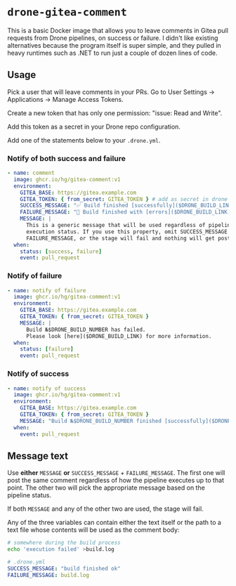 # `drone-gitea-comment`

This is a basic Docker image that allows you to leave comments in Gitea pull
requests from Drone pipelines, on success or failure. I didn't like existing
alternatives because the program itself is super simple, and they pulled in
heavy runtimes such as .NET to run just a couple of dozen lines of code.

## Usage

Pick a user that will leave comments in your PRs. Go to User Settings →
Applications → Manage Access Tokens.

Create a new token that has only one permission: "issue: Read and Write".

Add this token as a secret in your Drone repo configuration.

Add one of the statements below to your `.drone.yml`.

### Notify of both success and failure

```yaml
- name: comment
  image: ghcr.io/hg/gitea-comment:v1
  environment:
    GITEA_BASE: https://gitea.example.com
    GITEA_TOKEN: { from_secret: GITEA_TOKEN } # add as secret in drone repo configuration
    SUCCESS_MESSAGE: "✅ Build finished [successfully]($DRONE_BUILD_LINK)."
    FAILURE_MESSAGE: "🚫 Build finished with [errors]($DRONE_BUILD_LINK)."
    MESSAGE: |
      This is a generic message that will be used regardless of pipeline
      execution status. If you use this property, omit SUCCESS_MESSAGE and
      FAILURE_MESSAGE, or the stage will fail and nothing will get posted.
  when:
    status: [success, failure]
    event: pull_request
```

### Notify of failure

```yaml
- name: notify of failure
  image: ghcr.io/hg/gitea-comment:v1
  environment:
    GITEA_BASE: https://gitea.example.com
    GITEA_TOKEN: { from_secret: GITEA_TOKEN }
    MESSAGE: |
      Build №$DRONE_BUILD_NUMBER has failed.
      Please look [here]($DRONE_BUILD_LINK) for more information.
  when:
    status: [failure]
    event: pull_request
```

### Notify of success

```yaml
- name: notify of success
  image: ghcr.io/hg/gitea-comment:v1
  environment:
    GITEA_BASE: https://gitea.example.com
    GITEA_TOKEN: { from_secret: GITEA_TOKEN }
    MESSAGE: "Build №$DRONE_BUILD_NUMBER finished [successfully]($DRONE_BUILD_LINK)."
  when:
    event: pull_request
```

## Message text

Use **either** `MESSAGE` **or** `SUCCESS_MESSAGE` + `FAILURE_MESSAGE`. The
first one will post the same comment regardless of how the pipeline executes up
to that point. The other two will pick the appropriate message based on the
pipeline status.

If both `MESSAGE` and any of the other two are used, the stage will fail.

Any of the three variables can contain either the text itself or the path to a
text file whose contents will be used as the comment body:

```sh
# somewhere during the build process
echo 'execution failed' >build.log
```

```yaml
# .drone.yml
SUCCESS_MESSAGE: "build finished ok"
FAILURE_MESSAGE: build.log
```
